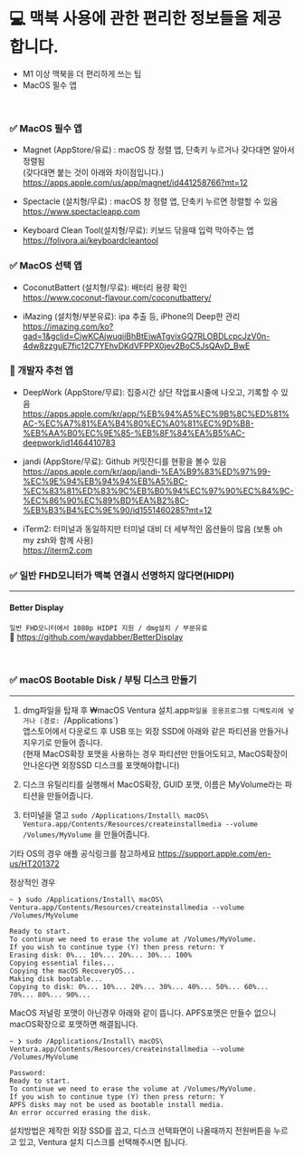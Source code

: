 # 💻 맥북 사용에 관한 편리한 정보들을 제공합니다.
- M1 이상 맥북을 더 편리하게 쓰는 팁
- MacOS 필수 앱

<br>

### ✅ MacOS 필수 앱
- Magnet (AppStore/유료) : macOS  창 정렬 앱, 단축키 누르거나 갖다대면 알아서 정렬됨   
(갖다대면 붙는 것이 아래와 차이점입니다.)   
https://apps.apple.com/us/app/magnet/id441258766?mt=12


- Spectacle (설치형/무료) : macOS 창 정렬 앱, 단축키 누르면 정렬할 수 있음   
https://www.spectacleapp.com


- Keyboard Clean Tool(설치형/무료): 키보드 닦을때 입력 막아주는 앱   
https://folivora.ai/keyboardcleantool


### ✅ MacOS 선택 앱
- CoconutBattert (설치형/무료): 배터리 용량 확인   
https://www.coconut-flavour.com/coconutbattery/

- iMazing (설치형/부분유료):  ipa 추출 등, iPhone의 Deep한 관리   
https://imazing.com/ko?gad=1&gclid=CjwKCAjwuqiiBhBtEiwATgvixGQ7RLOBDLcpcJzV0n-4dw8zzguE7fic12C7YEhvDKdVFPPX0jev2BoC5JsQAvD_BwE


### 📲 개발자 추천 앱   
- DeepWork (AppStore/무료): 집중시간 상단 작업표시줄에 나오고, 기록할 수 있음
https://apps.apple.com/kr/app/%EB%94%A5%EC%9B%8C%ED%81%AC-%EC%A7%81%EA%B4%80%EC%A0%81%EC%9D%B8-%EB%AA%B0%EC%9E%85-%EB%8F%84%EA%B5%AC-deepwork/id1464410783


- jandi (AppStore/무료): Github 커밋잔디를 현황을 볼수 있음   
https://apps.apple.com/kr/app/jandi-%EA%B9%83%ED%97%99-%EC%9E%94%EB%94%94%EB%A5%BC-%EC%83%81%ED%83%9C%EB%B0%94%EC%97%90%EC%84%9C-%EC%86%90%EC%89%BD%EA%B2%8C-%EB%B3%B4%EC%9E%90/id1551460285?mt=12


- iTerm2: 터미널과 동일하지만 터미널 대비 더 세부적인 옵션들이 많음 (보통 oh my zsh와 함께 사용)   
https://iterm2.com


### ✅ 일반 FHD모니터가 맥북 연결시 선명하지 않다면(HIDPI)
---

#### **Better Display**
`일반 FHD모니터에서 1080p HIDPI 지원 / dmg설치 / 부분유료`   
🔗 https://github.com/waydabber/BetterDisplay


<br>

### ✅ macOS Bootable Disk / 부팅 디스크 만들기
---

1. dmg파일을 탑재 후 ₩macOS Ventura 설치.app`파일을 응용프로그램 디렉토리에 넣거나 (경로: `/Applications`)   
앱스토어에서 다운로드 후 USB 또는 외장 SSD에 아래와 같은 파티션을 만들거나 지우기로 만들어 줍니다.   
 (현재 MacOS확장 포맷을 사용하는 경우 파티션만 만들어도되고, MacOS확장이 안나온다면 외장SSD 디스크를 포맷해야합니다)   
2. 디스크 유틸리티를 실행해서 MacOS확장, GUID 포맷, 이름은 MyVolume라는 파티션을 만들어줍니다.

3. 터미널을 열고 `sudo /Applications/Install\ macOS\ Ventura.app/Contents/Resources/createinstallmedia --volume /Volumes/MyVolume` 을 만들어줍니다.

기타 OS의 경우 애플 공식링크를 참고하세요
https://support.apple.com/en-us/HT201372


정상적인 경우
```
~ ❯ sudo /Applications/Install\ macOS\ Ventura.app/Contents/Resources/createinstallmedia --volume /Volumes/MyVolume

Ready to start.
To continue we need to erase the volume at /Volumes/MyVolume.
If you wish to continue type (Y) then press return: Y
Erasing disk: 0%... 10%... 20%... 30%... 100%
Copying essential files...
Copying the macOS RecoveryOS...
Making disk bootable...
Copying to disk: 0%... 10%... 20%... 30%... 40%... 50%... 60%... 70%... 80%... 90%...

``` 

MacOS 저널링 포맷이 아닌경우 아래와 같이 뜹니다.
APFS포맷은 만들수 없으니 macOS확장으로 포맷하면 해결됩니다.
```
~ ❯ sudo /Applications/Install\ macOS\ Ventura.app/Contents/Resources/createinstallmedia --volume /Volumes/MyVolume

Password:
Ready to start.
To continue we need to erase the volume at /Volumes/MyVolume.
If you wish to continue type (Y) then press return: Y
APFS disks may not be used as bootable install media.
An error occurred erasing the disk.
```
설치방법은 제작한 외장 SSD를 꼽고, 디스크 선택화면이 나올때까지 전원버튼을 누르고 있고,
Ventura 설치 디스크를 선택해주시면 됩니다.
